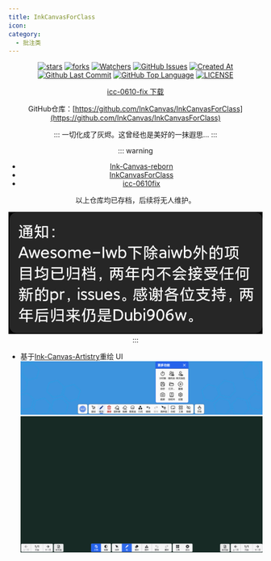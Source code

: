 ```yaml
---
title: InkCanvasForClass
icon: 
category:
  - 批注类
---
```


<div align="center">

[![stars](https://img.shields.io/github/stars/InkCanvas/InkCanvasForClass?label=Stars)](https://github.com/InkCanvas/InkCanvasForClass) [![forks](https://img.shields.io/github/forks/InkCanvas/InkCanvasForClass?label=Forks)](https://github.com/InkCanvas/InkCanvasForClass) [![Watchers](https://img.shields.io/github/watchers/InkCanvas/InkCanvasForClass?style=social)](https://github.com/InkCanvas/InkCanvasForClass/watchers) [![GitHub Issues](https://img.shields.io/github/issues-search/InkCanvas/InkCanvasForClass?query=is%3Aopen&style=flat&logo=github&label=Issues&color=%233fb950)](https://github.com/InkCanvas/InkCanvasForClass/issues) [![Created At](https://img.shields.io/github/created-at/InkCanvas/InkCanvasForClass)](https://github.com/InkCanvas/InkCanvasForClass) [![Github Last Commit](https://img.shields.io/github/last-commit/InkCanvas/InkCanvasForClass)](https://github.com/InkCanvas/InkCanvasForClass/commits/master/) [![GitHub Top Language](https://img.shields.io/github/languages/top/InkCanvas/InkCanvasForClass)](https://github.com/InkCanvas/InkCanvasForClass) [![LICENSE](https://img.shields.io/badge/License-GPL--3.0-red.svg "LICENSE")](https://github.com/InkCanvas/InkCanvasForClass/blob/master/LICENSE)

[icc-0610-fix 下载](https://www.123912.com/s/0l7bVv-yHdAh)

GitHub仓库：[https://github.com/InkCanvas/InkCanvasForClass](https://github.com/InkCanvas/InkCanvasForClass)

:::
一切化成了灰烬。这曾经也是美好的一抹遐思...
:::

::: warning
- [Ink-Canvas-reborn](https://github.com/Awesome-Iwb/Ink-Canvas-Reborn)
- [InkCanvasForClass](https://github.com/Awesome-Iwb/InkCanvasForClass)
- [icc-0610fix](https://github.com/Awesome-Iwb/icc-0610fix)

以上仓库均已存档，后续将无人维护。

![announce](images/announce.jpg)
:::


</div>

- 基于[Ink-Canvas-Artistry](https://github.com/ChangSakura/Ink-Canvas)重绘 UI
  ![toolbar](images/toolbar.png)
  ![board](images/board.png)


